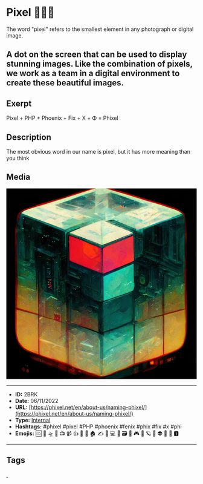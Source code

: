 # Pixel 👨🏿‍🚀
The word "pixel" refers to the smallest element in any photograph or digital image.

A dot on the screen that can be used to display stunning images. Like the combination of pixels, we work as a team in a digital environment to create these beautiful images.
------------
## Exerpt
Pixel + PHP + Phoenix + Fix + X + Φ = Phixel
## Description
The most obvious word in our name is pixel, but it has more meaning than you think
## Media
<img src="media/8b1cd232/the-name-pixel.jpg">

------------
- **ID:** 2BRK
- **Date:** 06/11/2022
- **URL:** [https://phixel.net/en/about-us/naming-phixel/](https://phixel.net/en/about-us/naming-phixel/)
- **Type:** [Internal](#internal)
- **Hashtags:** #phixel #pixel #PHP #phoenix #fenix #phix #fix #x #phi
- **Emojis:** 🆒 🎨 🛸 📼 📺 📹 👍 🔗 📝 🏠 ✍️ 👨 💻 👑 🗃 👾 🎮 📲 🪐 🌟 👽 🚀 🌌 🅸

------------
## Tags
[ ](# )
